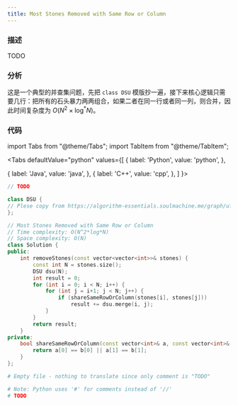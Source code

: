 ```yaml
---
title: Most Stones Removed with Same Row or Column
---
```


### 描述

TODO

### 分析

这是一个典型的并查集问题，先把 `class DSU` 模版抄一遍，接下来核心逻辑只需要几行：把所有的石头暴力两两组合，如果二者在同一行或者同一列，则合并，因此时间复杂度为 $O(N^2 \times \log^* N)$。

### 代码

import Tabs from "@theme/Tabs";
import TabItem from "@theme/TabItem";

<Tabs
defaultValue="python"
values={[
{ label: 'Python', value: 'python', },

{ label: 'Java', value: 'java', },
{ label: 'C++', value: 'cpp', },
]
}>
<TabItem value="java">

```java
// TODO
```

</TabItem>
<TabItem value="cpp">

```cpp
class DSU {
// Plese copy from https://algorithm-essentials.soulmachine.me/graph/ufs/#union-by-rank
};

// Most Stones Removed with Same Row or Column
// Time complexity: O(N^2*log*N)
// Space complexity: O(N)
class Solution {
public:
    int removeStones(const vector<vector<int>>& stones) {
        const int N = stones.size();
        DSU dsu(N);
        int result = 0;
        for (int i = 0; i < N; i++) {
            for (int j = i+1; j < N; j++) {
                if (shareSameRowOrColumn(stones[i], stones[j]))
                    result += dsu.merge(i, j);
            }
        }
        return result;
    }
private:
    bool shareSameRowOrColumn(const vector<int>& a, const vector<int>& b) {
        return a[0] == b[0] || a[1] == b[1];
    }
};
```

</TabItem>

<TabItem value="python">

```python
# Empty file - nothing to translate since only comment is "TODO"

# Note: Python uses '#' for comments instead of '//'
# TODO
```

</TabItem>
</Tabs>
